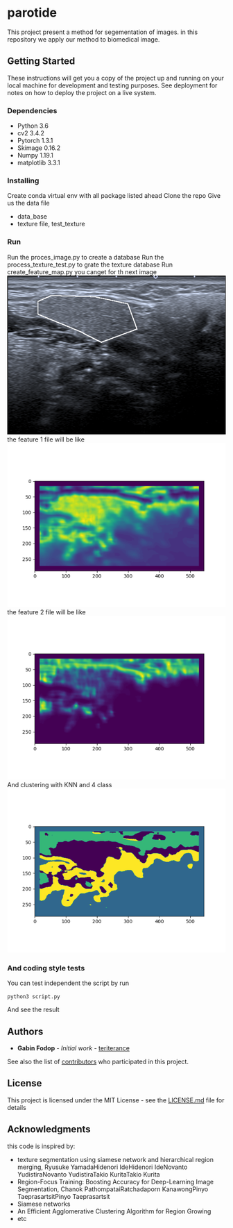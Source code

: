 # parotide
This project present a method for segementation of images. in this repository we apply our method to 
biomedical image.

## Getting Started

These instructions will get you a copy of the project up and running on your local machine for development and testing purposes. See deployment for notes on how to deploy the project on a live system.

### Dependencies

* Python 3.6
* cv2 3.4.2
* Pytorch 1.3.1
* Skimage 0.16.2
* Numpy 1.19.1
* matplotlib 3.3.1

### Installing

Create conda virtual env with all package listed ahead
Clone the repo
Give us the data file
* data_base
* texture file, test_texture

### Run

Run the proces_image.py to create a database
Run the process_texture_test.py to grate the texture database
Run create_feature_map.py 
you canget for th next image
![original image](./image/D1.bmp)
the feature 1 file will be like 
![image feature 1](./image/Figure_glande_feature1.png)
the feature 2 file will be like 
![image feature 1](./image/Figure_glande_feature2.png)
And clustering with KNN and 4 class
![image feature 1](./image/Figure_glande_cluster.png)

### And coding style tests

You can test independent the script by run
```
python3 script.py
```
And see the result

## Authors

* **Gabin Fodop** - *Initial work* - [teriterance](https://github.com/teriterance)

See also the list of [contributors](https://github.com/teriterance/parotide/contributors) who participated in this project.

## License

This project is licensed under the MIT License - see the [LICENSE.md](LICENSE.md) file for details

## Acknowledgments

this code is inspired by:
* texture segmentation using siamese network and hierarchical region merging, Ryusuke YamadaHidenori IdeHidenori IdeNovanto YudistiraNovanto YudistiraTakio KuritaTakio Kurita
* Region-Focus Training: Boosting Accuracy for Deep-Learning Image Segmentation, Chanok PathompataiRatchadaporn KanawongPinyo TaeprasartsitPinyo Taeprasartsit
* Siamese networks
* An Efficient Agglomerative Clustering Algorithm for Region Growing
* etc

